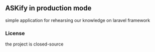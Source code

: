 ## ASKify in production mode
simple application for rehearsing our knowledge on laravel framework


### License

the project is closed-source
